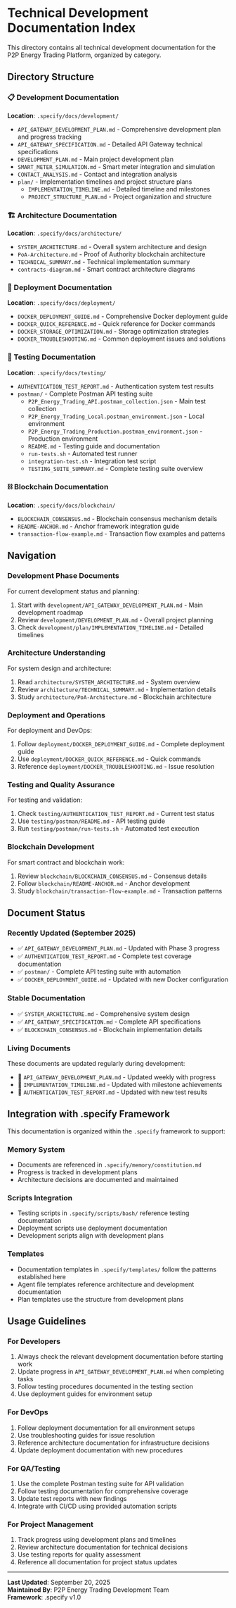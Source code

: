 # Technical Development Documentation Index

This directory contains all technical development documentation for the P2P Energy Trading Platform, organized by category.

## Directory Structure

### 📋 Development Documentation
**Location**: `.specify/docs/development/`
- `API_GATEWAY_DEVELOPMENT_PLAN.md` - Comprehensive development plan and progress tracking
- `API_GATEWAY_SPECIFICATION.md` - Detailed API Gateway technical specifications
- `DEVELOPMENT_PLAN.md` - Main project development plan
- `SMART_METER_SIMULATION.md` - Smart meter integration and simulation
- `CONTACT_ANALYSIS.md` - Contact and integration analysis
- `plan/` - Implementation timelines and project structure plans
  - `IMPLEMENTATION_TIMELINE.md` - Detailed timeline and milestones
  - `PROJECT_STRUCTURE_PLAN.md` - Project organization and structure

### 🏗️ Architecture Documentation
**Location**: `.specify/docs/architecture/`
- `SYSTEM_ARCHITECTURE.md` - Overall system architecture and design
- `PoA-Architecture.md` - Proof of Authority blockchain architecture
- `TECHNICAL_SUMMARY.md` - Technical implementation summary
- `contracts-diagram.md` - Smart contract architecture diagrams

### 🚀 Deployment Documentation
**Location**: `.specify/docs/deployment/`
- `DOCKER_DEPLOYMENT_GUIDE.md` - Comprehensive Docker deployment guide
- `DOCKER_QUICK_REFERENCE.md` - Quick reference for Docker commands
- `DOCKER_STORAGE_OPTIMIZATION.md` - Storage optimization strategies
- `DOCKER_TROUBLESHOOTING.md` - Common deployment issues and solutions

### 🧪 Testing Documentation
**Location**: `.specify/docs/testing/`
- `AUTHENTICATION_TEST_REPORT.md` - Authentication system test results
- `postman/` - Complete Postman API testing suite
  - `P2P_Energy_Trading_API.postman_collection.json` - Main test collection
  - `P2P_Energy_Trading_Local.postman_environment.json` - Local environment
  - `P2P_Energy_Trading_Production.postman_environment.json` - Production environment
  - `README.md` - Testing guide and documentation
  - `run-tests.sh` - Automated test runner
  - `integration-test.sh` - Integration test script
  - `TESTING_SUITE_SUMMARY.md` - Complete testing suite overview

### ⛓️ Blockchain Documentation
**Location**: `.specify/docs/blockchain/`
- `BLOCKCHAIN_CONSENSUS.md` - Blockchain consensus mechanism details
- `README-ANCHOR.md` - Anchor framework integration guide
- `transaction-flow-example.md` - Transaction flow examples and patterns

## Navigation

### Development Phase Documents
For current development status and planning:
1. Start with `development/API_GATEWAY_DEVELOPMENT_PLAN.md` - Main development roadmap
2. Review `development/DEVELOPMENT_PLAN.md` - Overall project planning
3. Check `development/plan/IMPLEMENTATION_TIMELINE.md` - Detailed timelines

### Architecture Understanding
For system design and architecture:
1. Read `architecture/SYSTEM_ARCHITECTURE.md` - System overview
2. Review `architecture/TECHNICAL_SUMMARY.md` - Implementation details
3. Study `architecture/PoA-Architecture.md` - Blockchain architecture

### Deployment and Operations
For deployment and DevOps:
1. Follow `deployment/DOCKER_DEPLOYMENT_GUIDE.md` - Complete deployment guide
2. Use `deployment/DOCKER_QUICK_REFERENCE.md` - Quick commands
3. Reference `deployment/DOCKER_TROUBLESHOOTING.md` - Issue resolution

### Testing and Quality Assurance
For testing and validation:
1. Check `testing/AUTHENTICATION_TEST_REPORT.md` - Current test status
2. Use `testing/postman/README.md` - API testing guide
3. Run `testing/postman/run-tests.sh` - Automated test execution

### Blockchain Development
For smart contract and blockchain work:
1. Review `blockchain/BLOCKCHAIN_CONSENSUS.md` - Consensus details
2. Follow `blockchain/README-ANCHOR.md` - Anchor development
3. Study `blockchain/transaction-flow-example.md` - Transaction patterns

## Document Status

### Recently Updated (September 2025)
- ✅ `API_GATEWAY_DEVELOPMENT_PLAN.md` - Updated with Phase 3 progress
- ✅ `AUTHENTICATION_TEST_REPORT.md` - Complete test coverage documentation
- ✅ `postman/` - Complete API testing suite with automation
- ✅ `DOCKER_DEPLOYMENT_GUIDE.md` - Updated with new Docker configuration

### Stable Documentation
- ✅ `SYSTEM_ARCHITECTURE.md` - Comprehensive system design
- ✅ `API_GATEWAY_SPECIFICATION.md` - Complete API specifications
- ✅ `BLOCKCHAIN_CONSENSUS.md` - Blockchain implementation details

### Living Documents
These documents are updated regularly during development:
- 🔄 `API_GATEWAY_DEVELOPMENT_PLAN.md` - Updated weekly with progress
- 🔄 `IMPLEMENTATION_TIMELINE.md` - Updated with milestone achievements
- 🔄 `AUTHENTICATION_TEST_REPORT.md` - Updated with new test results

## Integration with .specify Framework

This documentation is organized within the `.specify` framework to support:

### Memory System
- Documents are referenced in `.specify/memory/constitution.md`
- Progress is tracked in development plans
- Architecture decisions are documented and maintained

### Scripts Integration
- Testing scripts in `.specify/scripts/bash/` reference testing documentation
- Deployment scripts use deployment documentation
- Development scripts align with development plans

### Templates
- Documentation templates in `.specify/templates/` follow the patterns established here
- Agent file templates reference architecture and development documentation
- Plan templates use the structure from development plans

## Usage Guidelines

### For Developers
1. Always check the relevant development documentation before starting work
2. Update progress in `API_GATEWAY_DEVELOPMENT_PLAN.md` when completing tasks
3. Follow testing procedures documented in the testing section
4. Use deployment guides for environment setup

### For DevOps
1. Follow deployment documentation for all environment setups
2. Use troubleshooting guides for issue resolution
3. Reference architecture documentation for infrastructure decisions
4. Update deployment documentation with new procedures

### For QA/Testing
1. Use the complete Postman testing suite for API validation
2. Follow testing documentation for comprehensive coverage
3. Update test reports with new findings
4. Integrate with CI/CD using provided automation scripts

### For Project Management
1. Track progress using development plans and timelines
2. Review architecture documentation for technical decisions
3. Use testing reports for quality assessment
4. Reference all documentation for project status updates

---

**Last Updated**: September 20, 2025  
**Maintained By**: P2P Energy Trading Development Team  
**Framework**: .specify v1.0